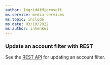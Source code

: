 ```yaml
---
author: IngridAtMicrosoft
ms.service: media-services 
ms.topic: include
ms.date: 03/10/2022
ms.author: inhenkel
---
```


### Update an account filter with REST

See the [REST API](/rest/api/media/account-filters/update) for updating an account filter.
